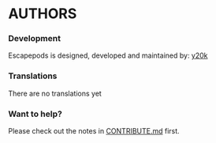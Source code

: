 AUTHORS
=======

### Development
Escapepods is designed, developed and maintained by: [y20k](https://github.com/y20k)

### Translations
There are no translations yet

### Want to help?
Please check out the notes in [CONTRIBUTE.md](https://github.com/y20k/escapepods/blob/master/CONTRIBUTE.md) first.
